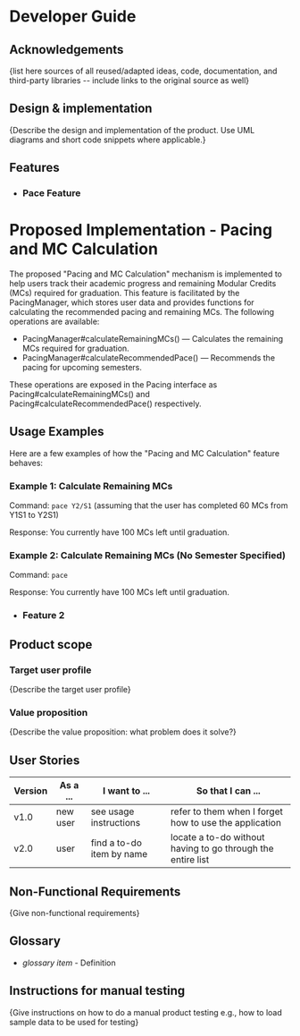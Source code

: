 # Developer Guide

## Acknowledgements

{list here sources of all reused/adapted ideas, code, documentation, and third-party libraries -- include links to the original source as well}

## Design & implementation

{Describe the design and implementation of the product. Use UML diagrams and short code snippets where applicable.}
## Features
- ### Pace Feature
# Proposed Implementation - Pacing and MC Calculation

The proposed "Pacing and MC Calculation" mechanism is implemented to help users track their academic progress and remaining Modular Credits (MCs) required for graduation. This feature is facilitated by the PacingManager, which stores user data and provides functions for calculating the recommended pacing and remaining MCs. The following operations are available:

- PacingManager#calculateRemainingMCs() — Calculates the remaining MCs required for graduation.
- PacingManager#calculateRecommendedPace() — Recommends the pacing for upcoming semesters.

These operations are exposed in the Pacing interface as Pacing#calculateRemainingMCs() and Pacing#calculateRecommendedPace() respectively.

## Usage Examples

Here are a few examples of how the "Pacing and MC Calculation" feature behaves:

### Example 1: Calculate Remaining MCs

Command: `pace Y2/S1` (assuming that the user has completed 60 MCs from Y1S1 to Y2S1)

Response:
You currently have 100 MCs left until graduation.

### Example 2: Calculate Remaining MCs (No Semester Specified)

Command: `pace`

Response:
You currently have 100 MCs left until graduation.
- ### Feature 2

## Product scope
### Target user profile

{Describe the target user profile}

### Value proposition

{Describe the value proposition: what problem does it solve?}

## User Stories

|Version| As a ... | I want to ... | So that I can ...|
|--------|----------|---------------|------------------|
|v1.0|new user|see usage instructions|refer to them when I forget how to use the application|
|v2.0|user|find a to-do item by name|locate a to-do without having to go through the entire list|

## Non-Functional Requirements

{Give non-functional requirements}

## Glossary

* *glossary item* - Definition

## Instructions for manual testing

{Give instructions on how to do a manual product testing e.g., how to load sample data to be used for testing}
